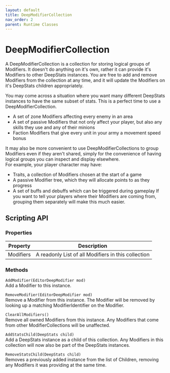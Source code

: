 ```yaml
---
layout: default
title: DeepModifierCollection
nav_order: 2
parent: Runtime Classes
---
```


# DeepModifierCollection

A DeepModifierCollection is a collection for storing logical groups of Modifiers. It doesn't do anything on it's own, rather it can provide it's Modifiers to other DeepStats instances. You are free to add and remove Modifiers from the collection at any time, and it will update the Modifiers on it's DeepStats children appropriately.

You may come across a situation where you want many different DeepStats instances to have the same subset of stats. This is a perfect time to use a DeepModifierCollection.
- A set of zone Modifiers affecting every enemy in an area
- A set of passive Modifiers that not only affect your player, but also any skills they use and any of their minions
- Faction Modifiers that give every unit in your army a movement speed bonus

It may also be more convenient to use DeepModifierCollections to group Modifiers even if they aren't shared, simply for the convenience of having logical groups you can inspect and display elsewhere.  
For example, your player character may have:
- Traits, a collection of Modifiers chosen at the start of a game
- A passive Modifier tree, which they will allocate points to as they progress
- A set of buffs and debuffs which can be triggered during gameplay
If you want to tell your players where their Modifiers are coming from, grouping them separately will make this much easier.

## Scripting API

### Properties

| Property | Description |
|-|-|
| Modifiers | A readonly List of all Modifiers in this collection |

### Methods

`AddModifier(EditorDeepModifier mod)`  
Add a Modifier to this instance.  

`RemoveModifier(EditorDeepModifier mod)`  
Remove a Modifier from this instance. The Modifier will be removed by looking up a matching ModifierIdentifier on the Modifier.  

`ClearAllModifiers()`  
Remove all owned Modifiers from this instance. Any Modifiers that come from other ModifierCollections will be unaffected.

`AddStatsChild(DeepStats child)`  
Add a DeepStats instance as a child of this collection. Any Modifiers in this collection will now also be part of the DeepStats instances.  

`RemoveStatsChild(DeepStats child)`  
Removes a previously added instance from the list of Children, removing any Modifiers it was providing at the same time.  